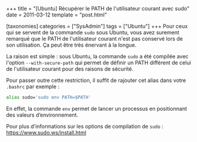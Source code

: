 +++
title = "[Ubuntu] Récupérer le PATH de l'utilisateur courant avec sudo"
date = 2011-03-12
template = "post.html"

[taxonomies]
categories = ["SysAdmin"]
tags = ["Ubuntu"]
+++
Pour ceux qui se servent de la commande `sudo` sous Ubuntu, vous avez surement
remarqué que le PATH de l'utilisateur courant n'est pas conservé lors de son
utilisation. Ça peut être très énervant à la longue.

La raison est simple : sous Ubuntu, la commande `sudo` a été compilée avec
l'option `--with-secure-path` qui permet de définir un PATH différent de celui
de l'utilisateur courant pour des raisons de sécurité.

Pour passer outre cette restriction, il suffit de rajouter cet alias dans votre
`.bashrc` par exemple :

```bash
alias sudo='sudo env PATH=$PATH'
```

En effet, la commande `env` permet de lancer un processus en positionnant des
valeurs d’environnement.

Pour plus d'informations sur les options de compilation de `sudo` :
<https://www.sudo.ws/install.html>
